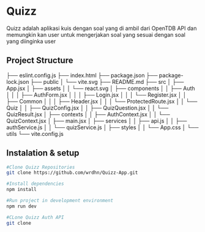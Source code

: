 # Quizz

Quizz adalah aplikasi kuis dengan soal yang di ambil dari OpenTDB API dan memungkin kan user untuk mengerjakan soal yang sesuai dengan soal yang diinginka user

## Project Structure
├── eslint.config.js
├── index.html
├── package.json
├── package-lock.json
├── public
│   └── vite.svg
├── README.md
├── src
│   ├── App.jsx
│   ├── assets
│   │   └── react.svg
│   ├── components
│   │   ├── Auth
│   │   │   ├── AuthForm.jsx
│   │   │   ├── Login.jsx
│   │   │   └── Register.jsx
│   │   ├── Common
│   │   │   ├── Header.jsx
│   │   │   └── ProtectedRoute.jsx
│   │   └── Quiz
│   │       ├── QuizConfig.jsx
│   │       ├── QuizQuestion.jsx
│   │       └── QuizResult.jsx
│   ├── contexts
│   │   ├── AuthContext.jsx
│   │   └── QuizContext.jsx
│   ├── main.jsx
│   ├── services
│   │   ├── api.js
│   │   ├── authService.js
│   │   └── quizService.js
│   ├── styles
│   │   └── App.css
│   └── utils
└── vite.config.js

## Instalation & setup

```bash
#Clone Quizz Repositories
git clone https://github.com/wrdhn/Quizz-App.git

#Install dependencies
npm install

#Run project in development environment
npm run dev

#CLone Quizz Auth API
git clone
```
